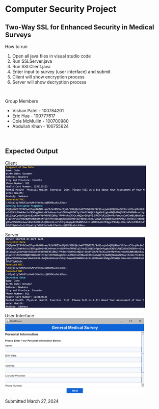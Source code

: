 # Computer Security Project
## Two-Way SSL for Enhanced Security in Medical Surveys 

How to run
1. Open all java files in visual studio code
2. Run SSLServer.java
3. Run SSLClient.java
4. Enter input to survey (user interface) and submit
5. Client will show encryption process
6. Server will show decryption process
</br>

Group Members
- Vishan Patel - 100784201
- Eric Hua - 100777617
- Cole McMullin - 100700980
- Abdullah Khan - 100755624
</br>

## Expected Output
Client
</br>
<img src="https://github.com/23Vishan/Computer_Security_Project/blob/main/Images/Client.png" height="200">
</br>

Server
</br>
<img src="https://github.com/23Vishan/Computer_Security_Project/blob/main/Images/Server.png" height="230">
</br>

User Interface
</br>
<img src="https://github.com/23Vishan/Computer_Security_Project/blob/main/Images/UI.png" height="245">
</br>

Submitted March 27, 2024
